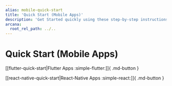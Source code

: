 ```yaml
---
alias: mobile-quick-start
title: 'Quick Start (Mobile Apps)'
description: 'Get Started quickly using these step-by-step instructions. Register the Web3 app, obtain a ClientID and then integrate the app with the Arcana Auth SDK.'
arcana:
  root_rel_path: ../..
---
```


# Quick Start (Mobile Apps)

[[flutter-quick-start|Flutter Apps :simple-flutter:]]{ .md-button }

[[react-native-quick-start|React-Native Apps :simple-react:]]{ .md-button }